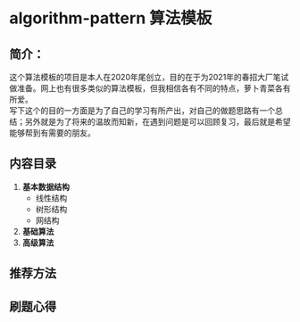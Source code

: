 # algorithm-pattern 算法模板  
## 简介：
这个算法模板的项目是本人在2020年尾创立，目的在于为2021年的春招大厂笔试做准备。网上也有很多类似的算法模板，但我相信各有不同的特点，萝卜青菜各有所爱。  
写下这个的目的一方面是为了自己的学习有所产出，对自己的做题思路有一个总结；另外就是为了将来的温故而知新，在遇到问题是可以回顾复习，最后就是希望能够帮到有需要的朋友。 
## 内容目录
1. **基本数据结构**
    * 线性结构
    * 树形结构
    * 网结构
2. **基础算法**
3. **高级算法**

## 推荐方法
## 刷题心得

